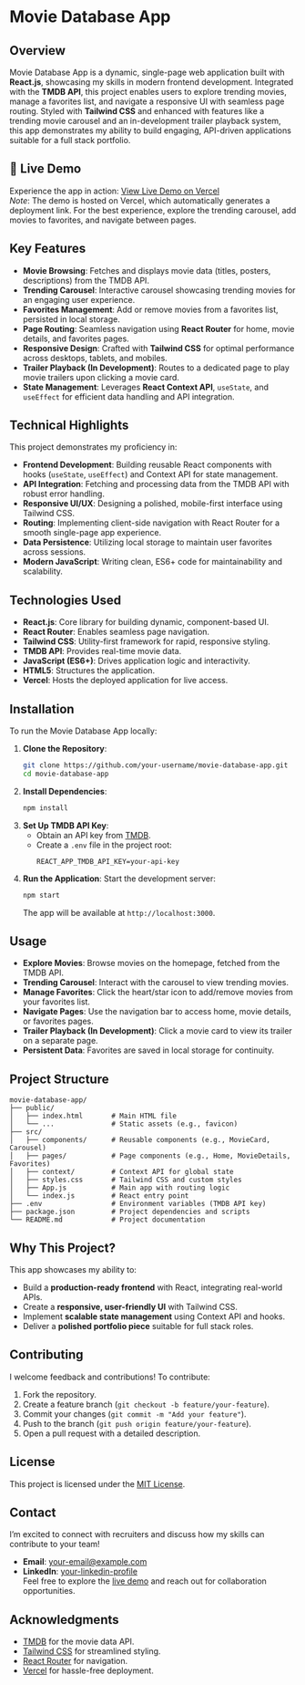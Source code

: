 # Movie Database App

## Overview
Movie Database App is a dynamic, single-page web application built with **React.js**, showcasing my skills in modern frontend development. Integrated with the **TMDB API**, this project enables users to explore trending movies, manage a favorites list, and navigate a responsive UI with seamless page routing. Styled with **Tailwind CSS** and enhanced with features like a trending movie carousel and an in-development trailer playback system, this app demonstrates my ability to build engaging, API-driven applications suitable for a full stack portfolio.

## 🌟 Live Demo
Experience the app in action: [View Live Demo on Vercel](https://react-movie-app-rho-peach.vercel.app/)  
*Note*: The demo is hosted on Vercel, which automatically generates a deployment link. For the best experience, explore the trending carousel, add movies to favorites, and navigate between pages.

## Key Features
- **Movie Browsing**: Fetches and displays movie data (titles, posters, descriptions) from the TMDB API.
- **Trending Carousel**: Interactive carousel showcasing trending movies for an engaging user experience.
- **Favorites Management**: Add or remove movies from a favorites list, persisted in local storage.
- **Page Routing**: Seamless navigation using **React Router** for home, movie details, and favorites pages.
- **Responsive Design**: Crafted with **Tailwind CSS** for optimal performance across desktops, tablets, and mobiles.
- **Trailer Playback (In Development)**: Routes to a dedicated page to play movie trailers upon clicking a movie card.
- **State Management**: Leverages **React Context API**, `useState`, and `useEffect` for efficient data handling and API integration.

## Technical Highlights
This project demonstrates my proficiency in:
- **Frontend Development**: Building reusable React components with hooks (`useState`, `useEffect`) and Context API for state management.
- **API Integration**: Fetching and processing data from the TMDB API with robust error handling.
- **Responsive UI/UX**: Designing a polished, mobile-first interface using Tailwind CSS.
- **Routing**: Implementing client-side navigation with React Router for a smooth single-page app experience.
- **Data Persistence**: Utilizing local storage to maintain user favorites across sessions.
- **Modern JavaScript**: Writing clean, ES6+ code for maintainability and scalability.

## Technologies Used
- **React.js**: Core library for building dynamic, component-based UI.
- **React Router**: Enables seamless page navigation.
- **Tailwind CSS**: Utility-first framework for rapid, responsive styling.
- **TMDB API**: Provides real-time movie data.
- **JavaScript (ES6+)**: Drives application logic and interactivity.
- **HTML5**: Structures the application.
- **Vercel**: Hosts the deployed application for live access.

## Installation
To run the Movie Database App locally:
1. **Clone the Repository**:
   ```bash
   git clone https://github.com/your-username/movie-database-app.git
   cd movie-database-app
   ```
2. **Install Dependencies**:
   ```bash
   npm install
   ```
3. **Set Up TMDB API Key**:
   - Obtain an API key from [TMDB](https://www.themoviedb.org/).
   - Create a `.env` file in the project root:
     ```
     REACT_APP_TMDB_API_KEY=your-api-key
     ```
4. **Run the Application**:
   Start the development server:
   ```bash
   npm start
   ```
   The app will be available at `http://localhost:3000`.

## Usage
- **Explore Movies**: Browse movies on the homepage, fetched from the TMDB API.
- **Trending Carousel**: Interact with the carousel to view trending movies.
- **Manage Favorites**: Click the heart/star icon to add/remove movies from your favorites list.
- **Navigate Pages**: Use the navigation bar to access home, movie details, or favorites pages.
- **Trailer Playback (In Development)**: Click a movie card to view its trailer on a separate page.
- **Persistent Data**: Favorites are saved in local storage for continuity.

## Project Structure
```plaintext
movie-database-app/
├── public/
│   ├── index.html       # Main HTML file
│   └── ...              # Static assets (e.g., favicon)
├── src/
│   ├── components/      # Reusable components (e.g., MovieCard, Carousel)
│   ├── pages/           # Page components (e.g., Home, MovieDetails, Favorites)
│   ├── context/         # Context API for global state
│   ├── styles.css       # Tailwind CSS and custom styles
│   ├── App.js           # Main app with routing logic
│   └── index.js         # React entry point
├── .env                 # Environment variables (TMDB API key)
├── package.json         # Project dependencies and scripts
└── README.md            # Project documentation
```

## Why This Project?
This app showcases my ability to:
- Build a **production-ready frontend** with React, integrating real-world APIs.
- Create a **responsive, user-friendly UI** with Tailwind CSS.
- Implement **scalable state management** using Context API and hooks.
- Deliver a **polished portfolio piece** suitable for full stack roles.

## Contributing
I welcome feedback and contributions! To contribute:
1. Fork the repository.
2. Create a feature branch (`git checkout -b feature/your-feature`).
3. Commit your changes (`git commit -m "Add your feature"`).
4. Push to the branch (`git push origin feature/your-feature`).
5. Open a pull request with a detailed description.

## License
This project is licensed under the [MIT License](LICENSE).

## Contact
I’m excited to connect with recruiters and discuss how my skills can contribute to your team!    
- **Email**: [your-email@example.com](mailto:osamaimtiaz677@gmail.com)  
- **LinkedIn**: [your-linkedin-profile](https://www.linkedin.com/in/usama-imtiaz-a2a66721a/)  
Feel free to explore the [live demo](https://react-movie-app-rho-peach.vercel.app/) and reach out for collaboration opportunities.

## Acknowledgments
- [TMDB](https://www.themoviedb.org/) for the movie data API.
- [Tailwind CSS](https://tailwindcss.com/) for streamlined styling.
- [React Router](https://reactrouter.com/) for navigation.
- [Vercel](https://vercel.com/) for hassle-free deployment.
